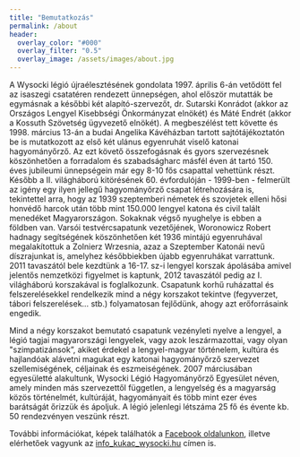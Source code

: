 ```yaml
---
title: "Bemutatkozás"
permalink: /about
header:
  overlay_color: "#000"
  overlay_filter: "0.5"
  overlay_image: /assets/images/about.jpg
---
```


A Wysocki légió újraélesztésének gondolata 1997. április 6-án vetődött fel az isaszegi csatatéren rendezett ünnepségen, ahol először mutatták be egymásnak a későbbi két alapító-szervezőt, dr. Sutarski Konrádot (akkor az Országos Lengyel Kisebbségi Önkormányzat elnökét) és Máté Endrét (akkor a Kossuth Szövetség ügyvezető elnökét). A megbeszélést tett követte és 1998. március 13-án a budai Angelika Kávéházban tartott sajtótájékoztatón be is mutatkozott az első két ulánus egyenruhát viselő katonai hagyományőrző. Az ezt követő összefogásnak és gyors szervezésnek köszönhetően a forradalom és szabadságharc másfél éven át tartó 150. éves jubileumi ünnepségein már egy 8-10 fős csapattal vehettünk részt. Később a II. világháború kitörésének 60. évfordulóján - 1999-ben - felmerült az igény egy ilyen jellegű hagyományőrző csapat létrehozására is, tekintettel arra, hogy az 1939 szeptemberi németek és szovjetek elleni hősi honvédő harcok után több mint 150.000 lengyel katona és civil talált menedéket Magyarországon. Sokaknak végső nyughelye is ebben a földben van. Varsói testvércsapatunk vezetőjének, Woronowicz Robert hadnagy segítségének köszönhetően két 1936 mintájú egyenruhával megalakítottuk a Zolnierz Wrzesnia, azaz a Szeptember Katonái nevű díszrajunkat is, amelyhez későbbiekben újabb egyenruhákat varrattunk. 2011 tavaszától bele kezdtünk a 16-17. sz-i lengyel korszak ápolásába amivel jelentős nemzetközi figyelmet is kaptunk, 2012 tavaszától pedig  az I. világháború korszakával is foglalkozunk.  Csapatunk korhű ruházattal és felszerelésekkel rendelkezik mind a négy korszakot tekintve (fegyverzet, tábori felszerelések… stb.) folyamatosan fejlődünk, ahogy azt erőforrásaink engedik.

Mind a négy korszakot bemutató csapatunk vezényleti nyelve a lengyel, a légió tagjai magyarországi lengyelek, vagy azok leszármazottai, vagy olyan "szimpatizánsok”, akiket érdekel a lengyel-magyar történelem, kultúra és hajlandóak alávetni magukat egy katonai hagyományőrző szervezet szellemiségének, céljainak és eszmeiségének.
2007 márciusában egyesületté alakultunk, Wysocki Légió Hagyományőrző Egyesület néven, amely minden más szervezettől független, a lengyelség és a magyarság közös történelmét, kultúráját, hagyományait és több mint ezer éves barátságát őrizzük és ápoljuk. A légió jelenlegi létszáma 25 fő és évente kb. 50 rendezvényen veszünk részt.

További információkat, képek találhatók a [Facebook oldalunkon](http://facebook.com/wysockilegio), illetve elérhetőek vagyunk az [info_kukac_wysocki.hu](mailto:info_kukac_wysocki.hu) címen is.
